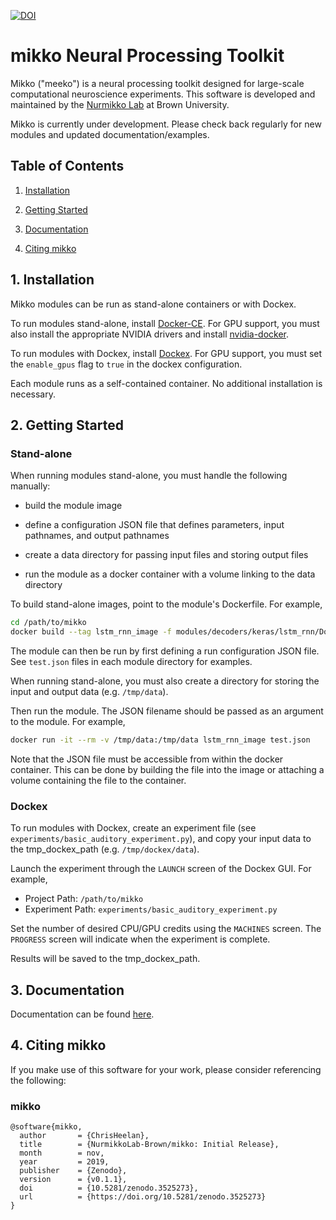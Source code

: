 [![DOI](https://zenodo.org/badge/210954471.svg)](https://zenodo.org/badge/latestdoi/210954471)

# mikko Neural Processing Toolkit

Mikko ("meeko") is a neural processing toolkit designed for large-scale computational neuroscience experiments. This 
software is developed and maintained by the [Nurmikko Lab](http://nurmikko.engin.brown.edu/) at Brown University.

Mikko is currently under development. Please check back regularly for new modules and updated documentation/examples. 

## Table of Contents

1. [Installation](#Installation)

2. [Getting Started](#GettingStarted)

3. [Documentation](#Documentation)

4. [Citing mikko](#Citing)

<a name="Installation"></a>
## 1. Installation

Mikko modules can be run as stand-alone containers or with Dockex.

To run modules stand-alone, install [Docker-CE](https://docs.docker.com/install/). For GPU support, you must also 
install the appropriate NVIDIA drivers and install [nvidia-docker](https://github.com/NVIDIA/nvidia-docker).

To run modules with Dockex, install [Dockex](https://github.com/ConnexonSystems/Dockex). For GPU support, you must set 
the ```enable_gpus``` flag to ```true``` in the dockex configuration.

Each module runs as a self-contained container. No additional installation is necessary.

<a name="GettingStarted"></a>
## 2. Getting Started

### Stand-alone

When running modules stand-alone, you must handle the following manually:

* build the module image

* define a configuration JSON file that defines parameters, input pathnames, and output pathnames

* create a data directory for passing input files and storing output files

* run the module as a docker container with a volume linking to the data directory 

To build stand-alone images, point to the module's Dockerfile. For example, 

```bash
cd /path/to/mikko
docker build --tag lstm_rnn_image -f modules/decoders/keras/lstm_rnn/Dockerfile .
```

The module can then be run by first defining a run configuration JSON file. See ```test.json``` files in each module 
directory for examples.

When running stand-alone, you must also create a directory for storing the input and output data (e.g. ```/tmp/data```).

Then run the module. The JSON filename should be passed as an argument to the module. For example, 

```bash
docker run -it --rm -v /tmp/data:/tmp/data lstm_rnn_image test.json
```

Note that the JSON file must be accessible from within the docker container. This can be done by building the
file into the image or attaching a volume containing the file to the container. 

### Dockex

To run modules with Dockex, create an experiment file (see ```experiments/basic_auditory_experiment.py```), and copy 
your input data to the tmp_dockex_path (e.g. ```/tmp/dockex/data```).

Launch the experiment through the ```LAUNCH``` screen of the Dockex GUI. For example,

* Project Path: ```/path/to/mikko```
* Experiment Path: ```experiments/basic_auditory_experiment.py```

Set the number of desired CPU/GPU credits using the ```MACHINES``` screen. The ```PROGRESS``` screen will indicate 
when the experiment is complete.

Results will be saved to the tmp_dockex_path.

<a name="Documentation"></a>
## 3. Documentation

Documentation can be found [here](https://NurmikkoLab-Brown.github.io/mikko/).

<a name="Citing"></a>
## 4. Citing mikko

If you make use of this software for your work, please consider referencing the following:

### mikko
    @software{mikko,
      author       = {ChrisHeelan},
      title        = {NurmikkoLab-Brown/mikko: Initial Release},
      month        = nov,
      year         = 2019,
      publisher    = {Zenodo},
      version      = {v0.1.1},
      doi          = {10.5281/zenodo.3525273},
      url          = {https://doi.org/10.5281/zenodo.3525273}
    }
